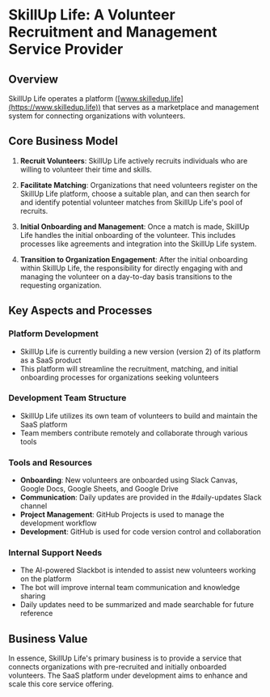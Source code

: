 # SkillUp Life: A Volunteer Recruitment and Management Service Provider

## Overview

SkillUp Life operates a platform ([www.skilledup.life](https://www.skilledup.life)) that serves as a marketplace and management system for connecting organizations with volunteers.

## Core Business Model

1. **Recruit Volunteers**: SkillUp Life actively recruits individuals who are willing to volunteer their time and skills.

2. **Facilitate Matching**: Organizations that need volunteers register on the SkillUp Life platform, choose a suitable plan, and can then search for and identify potential volunteer matches from SkillUp Life's pool of recruits.

3. **Initial Onboarding and Management**: Once a match is made, SkillUp Life handles the initial onboarding of the volunteer. This includes processes like agreements and integration into the SkillUp Life system.

4. **Transition to Organization Engagement**: After the initial onboarding within SkillUp Life, the responsibility for directly engaging with and managing the volunteer on a day-to-day basis transitions to the requesting organization.

## Key Aspects and Processes

### Platform Development
- SkillUp Life is currently building a new version (version 2) of its platform as a SaaS product
- This platform will streamline the recruitment, matching, and initial onboarding processes for organizations seeking volunteers

### Development Team Structure
- SkillUp Life utilizes its own team of volunteers to build and maintain the SaaS platform
- Team members contribute remotely and collaborate through various tools

### Tools and Resources
- **Onboarding**: New volunteers are onboarded using Slack Canvas, Google Docs, Google Sheets, and Google Drive
- **Communication**: Daily updates are provided in the #daily-updates Slack channel
- **Project Management**: GitHub Projects is used to manage the development workflow
- **Development**: GitHub is used for code version control and collaboration

### Internal Support Needs
- The AI-powered Slackbot is intended to assist new volunteers working on the platform
- The bot will improve internal team communication and knowledge sharing
- Daily updates need to be summarized and made searchable for future reference

## Business Value

In essence, SkillUp Life's primary business is to provide a service that connects organizations with pre-recruited and initially onboarded volunteers. The SaaS platform under development aims to enhance and scale this core service offering.
